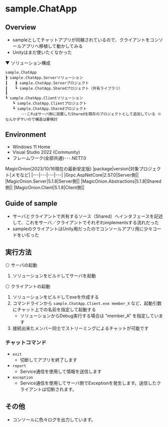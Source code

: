 # sample.ChatApp

## Overview

- sampleとしてチャットアプリが同梱されているので、クライアントをコンソールアプリへ移植して動かしてみる
- Unityはまだ使いたくなかった

▼ ソリューション構成
```
sample.ChatApp
┣ sample.ChatApp.Serverソリューション
┃　　┣ sample.ChatApp.Serverプロジェクト
┃　　┗ sample.ChatApp.Sharedプロジェクト（共有ライブラリ）
┃
┗ sample.ChatApp.Clientソリューション
　　┗ sample.ChatApp.Clientプロジェクト
　　┗ sample.ChatApp.Sharedプロジェクト
       ･･･これはサーバ側に設置したSharedを既存のプロジェクトとして追加している ※なんかダサいので構造は要検討
```

## Environment

- Windows 11 Home
- Visual Studio 2022 (Community)
- フレームワーク(全部共通)･･･.NET7.0

MagicOnion(2023/10/16現在の最新安定版)
|package|version|対象プロジェクト|メモなど|
|---|---|---|---|
|Grpc.AspNetCore|2.57.0|Server側||
|MagicOnion.Server|5.1.8|Server側||
|MagicOnion.Abstractions|5.1.8|Shared側||
|MagicOnion.Client|5.1.8|Client側||

## Guide of sample

- サーバとクライアントで共有するソース（Shared）へインタフェースを記述して、これをサーバ／クライアントでそれぞれimplementsする流れだった
- sampleのクライアントはUnity用だったのでコンソールアプリ用に少々コードをいぢった


## 実行方法

◎ サーバの起動
1. ソリューションをビルドしてサーバを起動

◎ クライアントの起動
1. ソリューションをビルドしてexeを作成する
2. コマンドラインから `sample.ChatApp.Client.exe member_X` など、起動引数にチャット上での名前を指定して起動する
    -  ソリューションからDebug実行する場合は "member_A" を指定しています
3. 接続出来たメンバー同士でストリーミングによるチャットが可能です

### チャットコマンド

- `exit`
    - 切断してアプリを終了します
- `report`
    - Service通信を使用して情報を送信します
- `exception`
    - Service通信を使用してサーバ側でExceptionを発生します。送信したクライアントは切断されます。

## その他

- コンソールに色々ログを出力しています。


